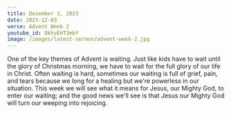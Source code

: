 ```yaml
---
title: December 3, 2023
date: 2023-12-03
verse: Advent Week 2
youtube_id: OkhvEHT3mbY
image: /images/latest-sermon/advent-week-2.jpg
---
```

One of the key themes of Advent is waiting. Just like kids have to wait until the glory of Christmas morning, we have to wait for the full glory of our life in Christ. Often waiting is hard, sometimes our waiting is full of grief, pain, and tears because we long for a healing but we're powerless in our situation. This week we will see what it means for Jesus, our Mighty God, to enter our waiting; and the good news we'll see is that Jesus our Mighty God will turn our weeping into rejoicing.
